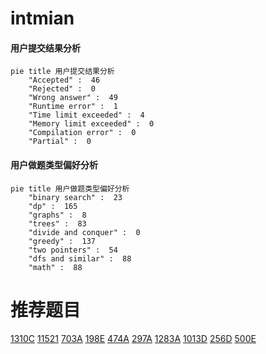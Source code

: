 # intmian

<!-- tabs:start -->



#### **用户提交结果分析**

```mermaid
pie title 用户提交结果分析
    "Accepted" :  46
    "Rejected" :  0
    "Wrong answer" :  49
    "Runtime error" :  1
    "Time limit exceeded" :  4
    "Memory limit exceeded" :  0
    "Compilation error" :  0
    "Partial" :  0
```

#### **用户做题类型偏好分析**

```mermaid
pie title 用户做题类型偏好分析
    "binary search" :  23
    "dp" :  165
    "graphs" :  8
    "trees" :  83
    "divide and conquer" :  0
    "greedy" :  137
    "two pointers" :  54
    "dfs and similar" :  88
    "math" :  88
```



<!-- tabs:end -->
# 推荐题目
[1310C](https://codeforces.com/contest/1310/problem/C)
[11521](https://codeforces.com/contest/1152/problem/1)
[703A](https://codeforces.com/contest/703/problem/A)
[198E](https://codeforces.com/contest/198/problem/E)
[474A](https://codeforces.com/contest/474/problem/A)
[297A](https://codeforces.com/contest/297/problem/A)
[1283A](https://codeforces.com/contest/1283/problem/A)
[1013D](https://codeforces.com/contest/1013/problem/D)
[256D](https://codeforces.com/contest/256/problem/D)
[500E](https://codeforces.com/contest/500/problem/E)
